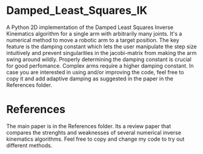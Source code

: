 # Damped_Least_Squares_IK
A Python 2D implementation of the Damped Least Squares Inverse Kinematics algorithm for a single arm with arbitrarily many joints. It's a numerical method to move a robotic arm to a target position. The key feature is the damping constant which lets the user manipulate the step size intuitively and prevent singularities in the jacobi-matrix from making the arm swing around wildly. Properly determining the damping constant is crucial for good perfomance. Complex arms require a higher damping constant. In case you are interested in using and/or improving the code, feel free to copy it and add adaptive damping as suggested in the paper in the References folder.


# References
The main paper is in the References folder. Its a review paper that compares the strenghts and weaknesses of several numerical inverse kinematics algorithms. Feel free to copy and change my code to try out different methods.
